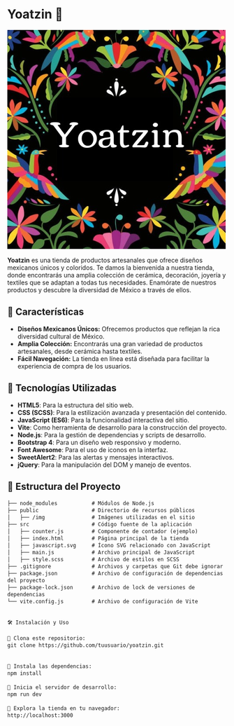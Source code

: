 # Yoatzin 🪷

![Logo con flores y fondo negro de Yoatzin](public/img/logo_yoatzin.png)

**Yoatzin** es una tienda de productos artesanales que ofrece diseños mexicanos únicos y coloridos. 
Te damos la bienvenida a nuestra tienda, donde encontrarás una amplia colección de cerámica, decoración, joyería y textiles que se adaptan a todas tus necesidades. 
Enamórate de nuestros productos y descubre la diversidad de México a través de ellos.

## 🌟 Características

- **Diseños Mexicanos Únicos:** Ofrecemos productos que reflejan la rica diversidad cultural de México.
- **Amplia Colección:** Encontrarás una gran variedad de productos artesanales, desde cerámica hasta textiles.
- **Fácil Navegación:** La tienda en línea está diseñada para facilitar la experiencia de compra de los usuarios.

## 🚀 Tecnologías Utilizadas

- **HTML5**: Para la estructura del sitio web.
- **CSS (SCSS)**: Para la estilización avanzada y presentación del contenido.
- **JavaScript (ES6)**: Para la funcionalidad interactiva del sitio.
- **Vite**: Como herramienta de desarrollo para la construcción del proyecto.
- **Node.js**: Para la gestión de dependencias y scripts de desarrollo.
- **Bootstrap 4**: Para un diseño web responsivo y moderno.
- **Font Awesome**: Para el uso de iconos en la interfaz.
- **SweetAlert2**: Para las alertas y mensajes interactivos.
- **jQuery**: Para la manipulación del DOM y manejo de eventos.

## 📂 Estructura del Proyecto

```plaintext
├── node_modules           # Módulos de Node.js
├── public                 # Directorio de recursos públicos
│   ├── /img               # Imágenes utilizadas en el sitio
├── src                    # Código fuente de la aplicación
│   ├── counter.js         # Componente de contador (ejemplo)
│   ├── index.html         # Página principal de la tienda
│   ├── javascript.svg     # Ícono SVG relacionado con JavaScript
│   ├── main.js            # Archivo principal de JavaScript
│   ├── style.scss         # Archivo de estilos en SCSS
├── .gitignore             # Archivos y carpetas que Git debe ignorar
├── package.json           # Archivo de configuración de dependencias del proyecto
├── package-lock.json      # Archivo de lock de versiones de dependencias
└── vite.config.js         # Archivo de configuración de Vite


🛠 Instalación y Uso

🪷 Clona este repositorio:
git clone https://github.com/tuusuario/yoatzin.git


🪷 Instala las dependencias:
npm install

🪷 Inicia el servidor de desarrollo:
npm run dev

🪷 Explora la tienda en tu navegador:
http://localhost:3000